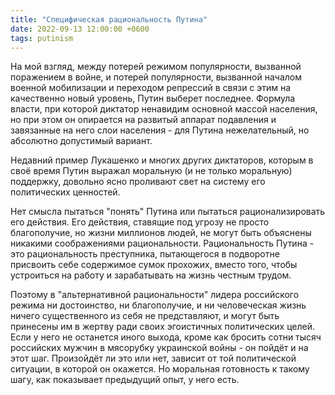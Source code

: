 ```yaml
---
title: "Специфическая рациональность Путина"
date: 2022-09-13 12:00:00 +0600
tags: putinism
---
```

На мой взгляд, между потерей режимом популярности, вызванной поражением в войне, и потерей популярности, вызванной началом военной мобилизации и переходом репрессий в связи с этим на качественно новый уровень, Путин выберет последнее. Формула власти, при которой диктатор ненавидим основной массой населения, но при этом он опирается на развитый аппарат подавления и завязанные на него слои населения - для Путина нежелательный, но абсолютно допустимый вариант.

Недавний пример Лукашенко и многих других диктаторов, которым в своё время Путин выражал моральную (и не только моральную) поддержку, довольно ясно проливают свет на систему его политических ценностей.

Нет смысла пытаться "понять" Путина или пытаться рационализировать его действия. Его действия, ставящие под угрозу не просто благополучие, но жизни миллионов людей, не могут быть объяснены никакими соображениями рациональности. Рациональность Путина - это рациональность преступника, пытающегося в подворотне присвоить себе содержимое сумок прохожих, вместо того, чтобы устроиться на работу и зарабатывать на жизнь честным трудом.

Поэтому в "альтернативной рациональности" лидера российского режима ни достоинство, ни благополучие, и ни человеческая жизнь ничего существенного из себя не представляют, и могут быть принесены им в жертву ради своих эгоистичных политических целей. Если у него не останется иного выхода, кроме как бросить сотни тысяч российских мужчин в мясорубку украинской войны - он пойдёт и на этот шаг. Произойдёт ли это или нет, зависит от той политической ситуации, в которой он окажется. Но моральная готовность к такому шагу, как показывает предыдущий опыт, у него есть.
